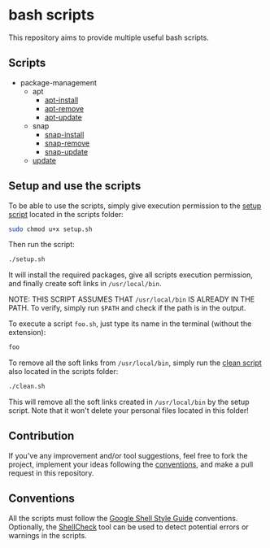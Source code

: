 # bash scripts

This repository aims to provide multiple useful bash scripts.

## Scripts

- package-management
  - apt
    - [apt-install](scripts/package-management/apt/apt-install.sh)
    - [apt-remove](scripts/package-management/apt/apt-remove.sh)
    - [apt-update](scripts/package-management/apt/apt-update.sh)
  - snap
    - [snap-install](scripts/package-management/snap/snap-install.sh)
    - [snap-remove](scripts/package-management/snap/snap-remove.sh)
    - [snap-update](scripts/package-management/snap/snap-update.sh)
  - [update](scripts/package-management/update.sh)

## Setup and use the scripts

To be able to use the scripts, simply give execution permission to the [setup script](setup.sh) located in the scripts folder:

```bash
sudo chmod u+x setup.sh
```

Then run the script:

```bash
./setup.sh
```

It will install the required packages, give all scripts execution permission, and finally create soft links in `/usr/local/bin`.

NOTE: THIS SCRIPT ASSUMES THAT `/usr/local/bin` IS ALREADY IN THE PATH. To verify, simply run `$PATH` and check if the path is in the output.

To execute a script `foo.sh`, just type its name in the terminal (without the extension):

```bash
foo
```

To remove all the soft links from `/usr/local/bin`, simply run the [clean script](clean.sh) also located in the scripts folder:

```bash
./clean.sh
```

This will remove all the soft links created in `/usr/local/bin` by the setup script. Note that it won't delete your personal files located in this folder!

## Contribution

If you've any improvement and/or tool suggestions, feel free to fork the project, implement your ideas following the [conventions](#conventions), and make a pull request in this repository.

## Conventions

All the scripts must follow the [Google Shell Style Guide](https://google.github.io/styleguide/shellguide.html) conventions.
Optionally, the [ShellCheck](https://www.shellcheck.net/) tool can be used to detect potential errors or warnings in the scripts.
